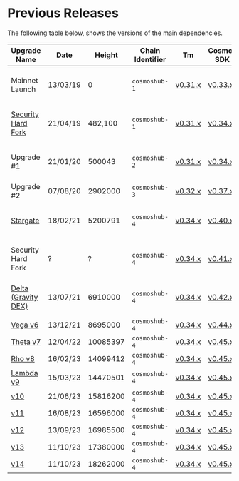 <!--
order: false
parent:
  title: Previous Releases
  order: 7
-->

# Previous Releases

The following table below, shows the versions of the main dependencies.

| Upgrade Name        | Date          | Height    | Chain Identifier | Tm      | Cosmos SDK | Gaia                     | IBC                      |
|---------------------|---------------|-----------|---------------|------------|------------|--------------------------|--------------------------|
| Mainnet Launch      | 13/03/19    | 0         | `cosmoshub-1` | [v0.31.x](https://github.com/tendermint/tendermint/releases/tag/v0.31.11)         | [v0.33.x](https://github.com/cosmos/cosmos-sdk/releases/tag/v0.33.2)      |  _Included in Cosmos SDK_ | n/a                      |
| [Security Hard Fork](https://forum.cosmos.network/t/critical-cosmossdk-security-advisory-updated/2211)  | 21/04/19    | 482,100   | `cosmoshub-1` | [v0.31.x](https://github.com/tendermint/tendermint/releases/tag/v0.31.11)          | [v0.34.x](https://github.com/cosmos/cosmos-sdk/releases/tag/v0.34.6)    |   _Included in Cosmos SDK_)                  | n/a                      |
| Upgrade #1          | 21/01/20    |   500043 | `cosmoshub-2` | [v0.31.x](https://github.com/tendermint/tendermint/releases/tag/v0.31.11)         | [v0.34.x](https://github.com/cosmos/cosmos-sdk/releases/tag/v0.34.10)     |   _Included in Cosmos SDK_)                  | n/a                      |
| Upgrade #2          | 07/08/20    |  2902000 | `cosmoshub-3` | [v0.32.x](https://github.com/tendermint/tendermint/releases/tag/v0.32.14)         | [v0.37.x](https://github.com/cosmos/cosmos-sdk/releases/tag/v0.37.15)     | [v2.0.x](https://github.com/cosmos/gaia/releases/tag/v2.0.14)                   | n/a                      |
| [Stargate](https://github.com/cosmos/gaia/releases/tag/v4.0.0)           | 18/02/21    |  5200791 | `cosmoshub-4` | [v0.34.x](https://github.com/tendermint/tendermint/releases/tag/v0.34.3)          | [v0.40.x](https://github.com/cosmos/cosmos-sdk/releases/tag/v0.40.1)      | [v4.0.x](https://github.com/cosmos/gaia/releases/tag/v4.0.6)                   | _Included in Cosmos SDK_ |
| Security Hard Fork  | ?             | ?         | `cosmoshub-4` | [v0.34.x](https://github.com/tendermint/tendermint/releases/tag/v0.34.8)       | [v0.41.x](https://github.com/cosmos/cosmos-sdk/releases/tag/v0.41.4)      | [v4.2.x](https://github.com/cosmos/gaia/releases/tag/v4.2.1)                   | _Included in Cosmos SDK_ |
| [Delta (Gravity DEX)](https://github.com/cosmos/gaia/releases/tag/v5.0.0) | 13/07/21    |  6910000 | `cosmoshub-4` | [v0.34.x](https://github.com/tendermint/tendermint/releases/tag/v0.34.13)         | [v0.42.x](https://github.com/cosmos/cosmos-sdk/releases/tag/v0.42.10)     | [v5.0.x](https://github.com/cosmos/gaia/releases/tag/v5.0.8)                   | _Included in Cosmos SDK_ |
| [Vega    v6](https://github.com/cosmos/gaia/releases/tag/v6.0.0)          | 13/12/21    |  8695000 | `cosmoshub-4` | [v0.34.x](https://github.com/tendermint/tendermint/releases/tag/v0.34.14)         | [v0.44.x](https://github.com/cosmos/cosmos-sdk/releases/tag/v0.44.5)      | [v6.0.x](https://github.com/cosmos/gaia/releases/tag/v6.0.4)                   | [v2.0.x](https://github.com/cosmos/ibc-go/releases/tag/v2.0.3)                   |
| [Theta   v7](https://github.com/cosmos/gaia/releases/tag/v7.0.0)          | 12/04/22    | 10085397 | `cosmoshub-4` | [v0.34.x](https://github.com/tendermint/tendermint/releases/tag/v0.34.14)         | [v0.45.x](https://github.com/cosmos/cosmos-sdk/releases/tag/v0.45.1)      | [v7.0.x](https://github.com/cosmos/gaia/releases/tag/v7.0.0)                   | [v3.0.x](https://github.com/cosmos/ibc-go/releases/tag/v3.0.0)                   |
| [Rho     v8](https://github.com/cosmos/gaia/releases/tag/v8.0.0)          | 16/02/23    | 14099412 | `cosmoshub-4` | [v0.34.x](https://github.com/informalsystems/tendermint/releases/tag/v0.34.24)    | [v0.45.x](https://github.com/cosmos/cosmos-sdk/releases/tag/v0.45.12)     | [v8.0.x](https://github.com/cosmos/gaia/releases/tag/v8.0.0)                   | [v3.4.x](https://github.com/cosmos/ibc-go/releases/tag/v3.4.0)                   |
| [Lambda  v9](https://github.com/cosmos/gaia/releases/tag/v9.0.0)          | 15/03/23    | 14470501 | `cosmoshub-4` | [v0.34.x](https://github.com/informalsystems/tendermint/releases/tag/v0.34.25)    | [v0.45.x](https://github.com/cosmos/cosmos-sdk/releases/tag/v0.45.13-ics) | [v9.0.x](https://github.com/cosmos/gaia/releases/tag/v9.0.0)                   | [v4.2.x](https://github.com/cosmos/ibc-go/releases/tag/v4.2.0)                   |
| [v10](https://github.com/cosmos/gaia/releases/tag/v10.0.0)                 | 21/06/23    | 15816200 | `cosmoshub-4` | [v0.34.x](https://github.com/cometbft/cometbft/releases/tag/v0.34.28)             | [v0.45.x](https://github.com/cosmos/cosmos-sdk/releases/tag/v0.45.16-ics) | [v10.0.x](https://github.com/cosmos/gaia/releases/tag/v10.0.0)                 | [v4.4.x](https://github.com/cosmos/ibc-go/releases/tag/v4.4.0)                   |
| [v11](https://github.com/cosmos/gaia/releases/tag/v11.0.0)                 | 16/08/23    | 16596000 | `cosmoshub-4` | [v0.34.x](https://github.com/cometbft/cometbft/releases/tag/v0.34.29)             | [v0.45.x](https://github.com/cosmos/cosmos-sdk/releases/tag/v0.45.16-ics) | [v11.x](https://github.com/cosmos/gaia/releases/tag/v11.0.0)                 | [v4.4.x](https://github.com/cosmos/ibc-go/releases/tag/v4.4.2)                   |
| [v12](https://github.com/cosmos/gaia/releases/tag/v12.0.0)                 | 13/09/23    | 16985500 | `cosmoshub-4` | [v0.34.x](https://github.com/cometbft/cometbft/releases/tag/v0.34.29)             | [v0.45.x](https://github.com/cosmos/cosmos-sdk/releases/tag/v0.45.16-ics) | [v12.x](https://github.com/cosmos/gaia/releases/tag/v12.0.0)                 | [v4.4.x](https://github.com/cosmos/ibc-go/releases/tag/v4.4.2)                   |
| [v13](https://github.com/cosmos/gaia/releases/tag/v13.0.0)                 | 11/10/23    | 17380000 | `cosmoshub-4` | [v0.34.x](https://github.com/cometbft/cometbft/releases/tag/v0.34.29)             | [v0.45.x](https://github.com/cosmos/cosmos-sdk/releases/tag/v0.45.16-ics-lsm) | [v13.x](https://github.com/cosmos/gaia/releases/tag/v13.0.0)                 | [v4.4.x](https://github.com/cosmos/ibc-go/releases/tag/v4.4.2)                   |
| [v14](https://github.com/cosmos/gaia/releases/tag/v14.1.0)                 | 11/10/23    | 18262000 | `cosmoshub-4` | [v0.34.x](https://github.com/cometbft/cometbft/releases/tag/v0.34.29)             | [v0.45.x](https://github.com/cosmos/cosmos-sdk/releases/tag/v0.45.16-ics-lsm) | [v14.x](https://github.com/cosmos/gaia/releases/tag/v14.0.0)                 | [v4.4.x](https://github.com/cosmos/ibc-go/releases/tag/v4.4.2)                   |
